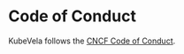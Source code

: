 # Code of Conduct

KubeVela follows the [CNCF Code of Conduct](https://github.com/cncf/foundation/blob/master/code-of-conduct.md).